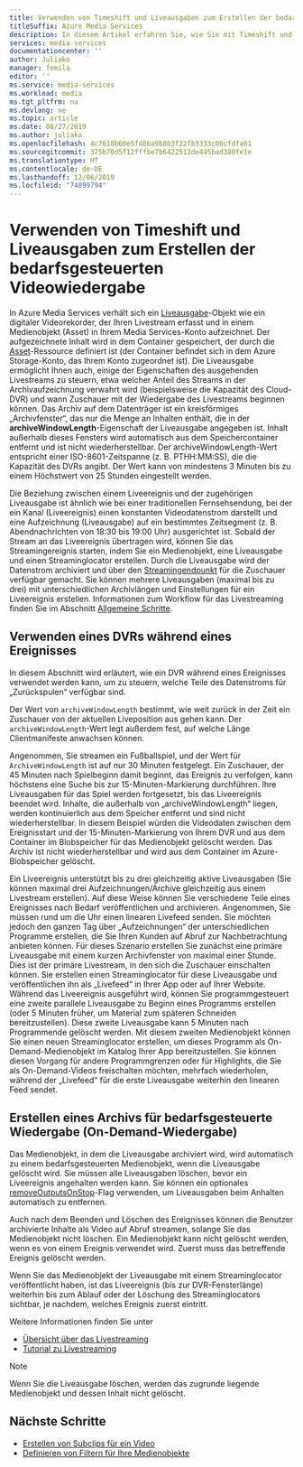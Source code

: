 ```yaml
---
title: Verwenden von Timeshift und Liveausgaben zum Erstellen der bedarfsgesteuerten Videowiedergabe
titleSuffix: Azure Media Services
description: In diesem Artikel erfahren Sie, wie Sie mit Timeshift und Liveausgaben Livestreams aufzeichnen und bedarfsgesteuerte Wiedergaben erstellen können.
services: media-services
documentationcenter: ''
author: Juliako
manager: femila
editor: ''
ms.service: media-services
ms.workload: media
ms.tgt_pltfrm: na
ms.devlang: ne
ms.topic: article
ms.date: 08/27/2019
ms.author: juliako
ms.openlocfilehash: 4c7618b60e5fd86a9b8b3f22fb3333c00cfdfa61
ms.sourcegitcommit: 375b70d5f12fffbe7b6422512de445bad380fe1e
ms.translationtype: HT
ms.contentlocale: de-DE
ms.lasthandoff: 12/06/2019
ms.locfileid: "74899794"
---
```

# <a name="use-time-shifting-and-live-outputs-to-create-on-demand-video-playback"></a>Verwenden von Timeshift und Liveausgaben zum Erstellen der bedarfsgesteuerten Videowiedergabe

In Azure Media Services verhält sich ein [Liveausgabe](https://docs.microsoft.com/rest/api/media/liveoutputs)-Objekt wie ein digitaler Videorekorder, der Ihren Livestream erfasst und in einem Medienobjekt (Asset) in Ihrem Media Services-Konto aufzeichnet. Der aufgezeichnete Inhalt wird in dem Container gespeichert, der durch die [Asset](https://docs.microsoft.com/rest/api/media/assets)-Ressource definiert ist (der Container befindet sich in dem Azure Storage-Konto, das Ihrem Konto zugeordnet ist). Die Liveausgabe ermöglicht Ihnen auch, einige der Eigenschaften des ausgehenden Livestreams zu steuern, etwa welcher Anteil des Streams in der Archivaufzeichnung verwahrt wird (beispielsweise die Kapazität des Cloud-DVR) und wann Zuschauer mit der Wiedergabe des Livestreams beginnen können. Das Archiv auf dem Datenträger ist ein kreisförmiges „Archivfenster“, das nur die Menge an Inhalten enthält, die in der **archiveWindowLength**-Eigenschaft der Liveausgabe angegeben ist. Inhalt außerhalb dieses Fensters wird automatisch aus dem Speichercontainer entfernt und ist nicht wiederherstellbar. Der archiveWindowLength-Wert entspricht einer ISO-8601-Zeitspanne (z. B. PTHH:MM:SS), die die Kapazität des DVRs angibt. Der Wert kann von mindestens 3 Minuten bis zu einem Höchstwert von 25 Stunden eingestellt werden.

Die Beziehung zwischen einem Liveereignis und der zugehörigen Liveausgabe ist ähnlich wie bei einer traditionellen Fernsehsendung, bei der ein Kanal (Liveereignis) einen konstanten Videodatenstrom darstellt und eine Aufzeichnung (Liveausgabe) auf ein bestimmtes Zeitsegment (z. B. Abendnachrichten von 18:30 bis 19:00 Uhr) ausgerichtet ist. Sobald der Stream an das Liveereignis übertragen wird, können Sie das Streamingereignis starten, indem Sie ein Medienobjekt, eine Liveausgabe und einen Streaminglocator erstellen. Durch die Liveausgabe wird der Datenstrom archiviert und über den [Streamingendpunkt](https://docs.microsoft.com/rest/api/media/streamingendpoints) für die Zuschauer verfügbar gemacht. Sie können mehrere Liveausgaben (maximal bis zu drei) mit unterschiedlichen Archivlängen und Einstellungen für ein Liveereignis erstellen. Informationen zum Workflow für das Livestreaming finden Sie im Abschnitt [Allgemeine Schritte](live-streaming-overview.md#general-steps).

## <a name="using-a-dvr-during-an-event"></a>Verwenden eines DVRs während eines Ereignisses

In diesem Abschnitt wird erläutert, wie ein DVR während eines Ereignisses verwendet werden kann, um zu steuern, welche Teile des Datenstroms für „Zurückspulen“ verfügbar sind.

Der Wert von `archiveWindowLength` bestimmt, wie weit zurück in der Zeit ein Zuschauer von der aktuellen Liveposition aus gehen kann. Der `archiveWindowLength`-Wert legt außerdem fest, auf welche Länge Clientmanifeste anwachsen können.

Angenommen, Sie streamen ein Fußballspiel, und der Wert für `ArchiveWindowLength` ist auf nur 30 Minuten festgelegt. Ein Zuschauer, der 45 Minuten nach Spielbeginn damit beginnt, das Ereignis zu verfolgen, kann höchstens eine Suche bis zur 15-Minuten-Markierung durchführen. Ihre Liveausgaben für das Spiel werden fortgesetzt, bis das Liveereignis beendet wird. Inhalte, die außerhalb von „archiveWindowLength“ liegen, werden kontinuierlich aus dem Speicher entfernt und sind nicht wiederherstellbar. In diesem Beispiel würden die Videodaten zwischen dem Ereignisstart und der 15-Minuten-Markierung von Ihrem DVR und aus dem Container im Blobspeicher für das Medienobjekt gelöscht werden. Das Archiv ist nicht wiederherstellbar und wird aus dem Container im Azure-Blobspeicher gelöscht.

Ein Liveereignis unterstützt bis zu drei gleichzeitig aktive Liveausgaben (Sie können maximal drei Aufzeichnungen/Archive gleichzeitig aus einem Livestream erstellen). Auf diese Weise können Sie verschiedene Teile eines Ereignisses nach Bedarf veröffentlichen und archivieren. Angenommen, Sie müssen rund um die Uhr einen linearen Livefeed senden. Sie möchten jedoch den ganzen Tag über „Aufzeichnungen“ der unterschiedlichen Programme erstellen, die Sie Ihren Kunden auf Abruf zur Nachbetrachtung anbieten können. Für dieses Szenario erstellen Sie zunächst eine primäre Liveausgabe mit einem kurzen Archivfenster von maximal einer Stunde. Dies ist der primäre Livestream, in den sich die Zuschauer einschalten können. Sie erstellen einen Streaminglocator für diese Liveausgabe und veröffentlichen ihn als „Livefeed“ in Ihrer App oder auf Ihrer Website. Während das Liveereignis ausgeführt wird, können Sie programmgesteuert eine zweite parallele Liveausgabe zu Beginn eines Programms erstellen (oder 5 Minuten früher, um Material zum späteren Schneiden bereitzustellen). Diese zweite Liveausgabe kann 5 Minuten nach Programmende gelöscht werden. Mit diesem zweiten Medienobjekt können Sie einen neuen Streaminglocator erstellen, um dieses Programm als On-Demand-Medienobjekt im Katalog Ihrer App bereitzustellen. Sie können diesen Vorgang für andere Programmgrenzen oder für Highlights, die Sie als On-Demand-Videos freischalten möchten, mehrfach wiederholen, während der „Livefeed“ für die erste Liveausgabe weiterhin den linearen Feed sendet.

## <a name="creating-an-archive-for-on-demand-playback"></a>Erstellen eines Archivs für bedarfsgesteuerte Wiedergabe (On-Demand-Wiedergabe)

Das Medienobjekt, in dem die Liveausgabe archiviert wird, wird automatisch zu einem bedarfsgesteuerten Medienobjekt, wenn die Liveausgabe gelöscht wird. Sie müssen alle Liveausgaben löschen, bevor ein Liveereignis angehalten werden kann. Sie können ein optionales [removeOutputsOnStop](https://docs.microsoft.com/rest/api/media/liveevents/stop#request-body)-Flag verwenden, um Liveausgaben beim Anhalten automatisch zu entfernen.

Auch nach dem Beenden und Löschen des Ereignisses können die Benutzer archivierte Inhalte als Video auf Abruf streamen, solange Sie das Medienobjekt nicht löschen. Ein Medienobjekt kann nicht gelöscht werden, wenn es von einem Ereignis verwendet wird. Zuerst muss das betreffende Ereignis gelöscht werden.

Wenn Sie das Medienobjekt der Liveausgabe mit einem Streaminglocator veröffentlicht haben, ist das Liveereignis (bis zur DVR-Fensterlänge) weiterhin bis zum Ablauf oder der Löschung des Streaminglocators sichtbar, je nachdem, welches Ereignis zuerst eintritt.

Weitere Informationen finden Sie unter

- [Übersicht über das Livestreaming](live-streaming-overview.md)
- [Tutorial zu Livestreaming](stream-live-tutorial-with-api.md)

> [!NOTE]
> Wenn Sie die Liveausgabe löschen, werden das zugrunde liegende Medienobjekt und dessen Inhalt nicht gelöscht.

## <a name="next-steps"></a>Nächste Schritte

* [Erstellen von Subclips für ein Video](subclip-video-rest-howto.md)
* [Definieren von Filtern für Ihre Medienobjekte](filters-dynamic-manifest-rest-howto.md)
